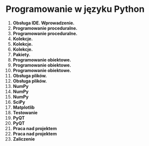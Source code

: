 # Programowanie w języku Python

1. __Obsługa IDE. Wprowadzenie.__
1. __Programowanie proceduralne.__
1. __Programowanie proceduralne.__
1. __Kolekcje.__
1. __Kolekcje.__
1. __Kolekcje.__
1. __Pakiety.__
1. __Programowanie obiektowe.__
1. __Programowanie obiektowe.__
1. __Programowanie obiektowe.__
1. __Obsługa plików.__
1. __Obsługa plików.__
1. __NumPy__
1. __NumPy__
1. __NumPy__
1. __SciPy__
1. __Matplotlib__
1. __Testowanie__
1. __PyQT__
1. __PyQT__
1. __Praca nad projektem__
1. __Praca nad projektem__
1. __Zaliczenie__
